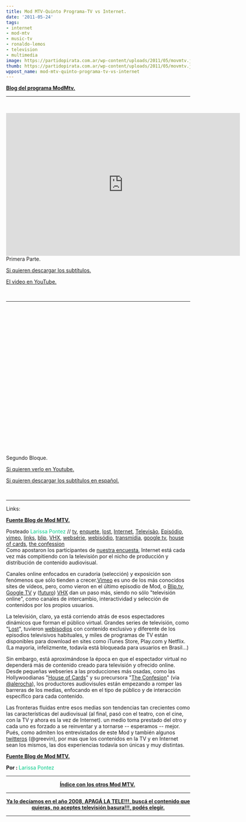 ```yaml
---
title: Mod MTV-Quinto Programa-TV vs Internet.
date: '2011-05-24'
tags:
- internet
- mod-mtv
- music-tv
- ronaldo-lemos
- television
- multimedia
image: https://partidopirata.com.ar/wp-content/uploads/2011/05/movmtv.jpg
thumb: https://partidopirata.com.ar/wp-content/uploads/2011/05/movmtv.jpg
wppost_name: mod-mtv-quinto-programa-tv-vs-internet
---
```


<strong><a href="http://mtv.uol.com.br/programas/mod" target="_blank">Blog del programa ModMtv.</a></strong>

<hr />

&nbsp;

<object style="height: 390px; width: 640px;"><param name="movie" value="http://www.youtube.com/v/gjjROx9-Myg?version=3" /><param name="allowFullScreen" value="true" /><param name="allowScriptAccess" value="always" /><embed type="application/x-shockwave-flash" width="640" height="390" src="http://www.youtube.com/v/gjjROx9-Myg?version=3" allowfullscreen="true" allowscriptaccess="always"></embed></object> Primera Parte.

<a href="http://www.4shared.com/document/sn6a1DCu/modmtv0501.html" target="_blank">Si quieren descargar los subtítulos.</a>

<a href="http://youtu.be/gjjROx9-Myg" target="_blank">El video en YouTube.</a>

&nbsp;

<hr />

<object style="height: 390px; width: 640px;"><param name="movie" value="http://www.youtube.com/v/2AhDs_EWt3k?version=3" /><param name="allowFullScreen" value="true" /><param name="allowScriptAccess" value="always" /><embed type="application/x-shockwave-flash" width="640" height="390" src="http://www.youtube.com/v/2AhDs_EWt3k?version=3" allowfullscreen="true" allowscriptaccess="always"></embed></object>

Segundo Bloque.

<a href="http://youtu.be/2AhDs_EWt3k" target="_blank">Si quieren verlo en Youtube.</a>

<a href="http://www.4shared.com/document/cIjo_Z_2/modmtv0502.html" target="_blank">Si quieren descargar los subtítulos en español.</a>

&nbsp;

<hr />

Links:

<strong><a href="http://mtv.uol.com.br/programas/mod/blog/tv-x-internet-links" target="_blank">Fuente Blog de Mod MTV.</a></strong>
<div class="infos">Posteado <span style="color: #06cb89;">Larissa Pontez</span> // <a href="http://mtv.uol.com.br/programas/mod/blog?categoria=tv">tv</a>, <a href="http://mtv.uol.com.br/programas/mod/blog?categoria=enquete">enquete</a>, <a href="http://mtv.uol.com.br/programas/mod/blog?categoria=lost">lost</a>, <a href="http://mtv.uol.com.br/programas/mod/blog?categoria=Internet">Internet</a>, <a href="http://mtv.uol.com.br/programas/mod/blog?categoria=Televis%C3%A3o">Televisão</a>, <a href="http://mtv.uol.com.br/programas/mod/blog?categoria=Epis%C3%B3dio">Episódio</a>, <a href="http://mtv.uol.com.br/programas/mod/blog?categoria=vimeo">vimeo</a>, <a href="http://mtv.uol.com.br/programas/mod/blog?categoria=links">links</a>, <a href="http://mtv.uol.com.br/programas/mod/blog?categoria=blip">blip</a>, <a href="http://mtv.uol.com.br/programas/mod/blog?categoria=VHX">VHX</a>, <a href="http://mtv.uol.com.br/programas/mod/blog?categoria=webs%C3%A9rie">websérie</a>, <a href="http://mtv.uol.com.br/programas/mod/blog?categoria=webis%C3%B3dio">webisódio</a>, <a href="http://mtv.uol.com.br/programas/mod/blog?categoria=transm%C3%ADdia">transmídia</a>, <a href="http://mtv.uol.com.br/programas/mod/blog?categoria=google+tv">google tv</a>, <a href="http://mtv.uol.com.br/programas/mod/blog?categoria=house+of+cards">house of cards</a>, <a href="http://mtv.uol.com.br/programas/mod/blog?categoria=the+confession">the confession</a></div>
Como apostaron los participantes de <a href="http://www.facebook.com/modmtv" target="_blank">nuestra encuesta</a>, Internet está cada vez más compitiendo con la televisión por el nicho de producción y distribución de contenido audiovisual.

Canales online enfocados en curadoria (selección) y exposición son fenómenos que sólo tienden a crecer.<a href="http://www.vimeo.com/" target="_blank">Vimeo</a> es uno de los más conocidos sites de vídeos, pero, como vieron en el último episodio de Mod, o <a href="http://www.blip.tv/" target="_blank">Blip.tv</a>, <a href="http://www.google.com/tv/" target="_blank">Google TV</a> y (<a href="http://www.caseypugh.com/post/4552524277" target="_blank">futuro</a>) <a href="http://vhx.tv/" target="_blank">VHX</a>
dan un paso más, siendo no sólo "televisión online", como canales de
intercambio, interactividad y selección de contenidos por los propios
usuarios.

La televisión, claro, ya está corriendo atrás de esos espectadores
dinámicos que forman el público virtual. Grandes series de televisión,
como "<a href="http://en.wikipedia.org/wiki/Lost_Mising_Pieces" target="_blank">Lost</a>", tuvieron <a href="http://pt.wikipedia.org/wiki/Webis%C3%B3dio" target="_blank">webisodios</a> con
contenido exclusivo y diferente de los episodios televisivos habituales, y
miles de programas de TV están disponibles para download en sites
como iTunes Store, Play.com y Netflix. (La mayoria, infelizmente,
todavía está bloqueada para usuarios en Brasil…)

Sin embargo, está aproximándose la época en que el espectador virtual no
dependerá más de contenido creado para televisión y ofrecido
online. Desde pequeñas webseries a las producciones más osadas, como las
Hollywoodianas "<a href="http://www.omelete.com.br/series-e-tv/house-cards-netflix-oferece-us-100-milhoes-pela-serie-de-tv-de-david-fincher/" target="_blank">House of Cards</a>" y su precursora "<a href="http://www.brainstorm9.com.br/web-video/the-confesion-a-serie-online-com-kiefer-sutherland-e-john-hurt-estreia-em-marco/" target="_blank">The Confesion</a>" (via <a href="http://twitter.com/#%21/alerocha/status/72821333179908096" target="_blank">@alerocha</a>),
los productores audiovisules están empezando a romper las barreras de los
medias, enfocando en el tipo de público y de interacción específico para cada
contenido.

Las fronteras fluidas entre esos medias son tendencias tan
crecientes como las características del audiovisual (al final, pasó con el
teatro, con el cine, con la TV y ahora es la vez de Internet). un medio
toma prestado del otro y cada uno es forzado a se reinventar y a
tornarse -- esperamos -- mejor. Pués, como admiten los entrevistados de este
Mod y también algunos <a href="http://twitter.com/#%21/greevin/status/72820045272711168" target="_blank">twitteros</a>
(@greevin), por mas que los contenidos en la TV y en Internet sean los
mismos, las dos experiencias todavía son únicas y muy distintas.

<strong><a href="http://mtv.uol.com.br/programas/mod/blog/tv-x-internet-links" target="_blank">Fuente Blog de Mod MTV.</a></strong>

<strong>Por : </strong> <span style="color: #06cb89;">Larissa Pontez</span>
<span style="color: #06cb89;"> </span>

<hr />

<div style="text-align: center;"><span style="color: #06cb89;"> </span><strong><a href="http://partido-pirata.blogspot.com/2011/05/indice-con-los-programas-mod-mtv.html">Índice con los otros Mod MTV.</a></strong>&nbsp;

<hr />

<strong> </strong>

<strong><a href="http://partido-pirata.blogspot.com/2008/10/el-9-de-octubre-paro-en-la-tv-argentina.html">Ya lo decíamos en el año 2008, APAGÁ LA TELE!!!, buscá el contenido que quieras, no aceptes televisión basura!!!, podés elegir.</a></strong>

</div>

<hr />

&nbsp;
